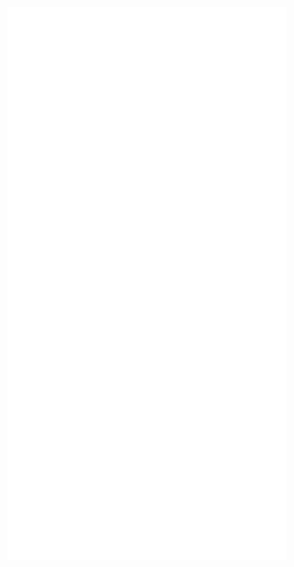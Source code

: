 <div align="center" >
	<img  height="1000px" src="https://github.com/ariary/ariary/raw/main/animated.svg?sanitize=true">
</div>
